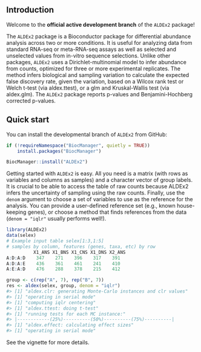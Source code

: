 
<!-- README.md is generated from README.Rmd. Please edit that file -->
Introduction
------------

Welcome to the **official active development branch** of the `ALDEx2` package!

The `ALDEx2` package is a Bioconductor package for differential abundance analysis across two or more conditions. It is useful for analyzing data from standard RNA-seq or meta-RNA-seq assays as well as selected and unselected values from in-vitro sequence selections. Unlike other packages, `ALDEx2` uses a Dirichlet-multinomial model to infer abundance from counts, optimized for three or more experimental replicates. The method infers biological and sampling variation to calculate the expected false discovery rate, given the variation, based on a Wilcox rank test or Welch t-test (via aldex.ttest), or a glm and Kruskal-Wallis test (via aldex.glm). The `ALDEx2` package reports p-values and Benjamini-Hochberg corrected p-values.

Quick start
-----------

You can install the developmental branch of `ALDEx2` from GitHub:

``` r
if (!requireNamespace("BiocManager", quietly = TRUE))
    install.packages("BiocManager")

BiocManager::install("ALDEx2")
```

Getting started with `ALDEx2` is easy. All you need is a matrix (with rows as variables and columns as samples) and a character vector of group labels. It is crucial to be able to access the table of raw counts because ALDEx2 infers the uncertainty of sampling using the raw counts. Finally, use the `denom` argument to choose a set of variables to use as the reference for the analysis. You can provide a user-defined reference set (e.g., known house-keeping genes), or choose a method that finds references from the data (`denom = "iqlr"` usually performs well!).

```r
library(ALDEx2)
data(selex)
# Example input table selex[1:3,1:5]
# samples by column, features (genes, taxa, etc) by row
          X1_ANS X1_BNS X1_CNS X1_DNS X2_ANS
A:D:A:D    347    271    396    317    391
A:D:A:E    436    361    461    241    410
A:E:A:D    476    288    378    215    412

group <- c(rep("A", 7), rep("B", 7))
res <- aldex(selex, group, denom = "iqlr")
#> [1] "aldex.clr: generating Monte-Carlo instances and clr values"
#> [1] "operating in serial mode"
#> [1] "computing iqlr centering"
#> [1] "aldex.ttest: doing t-test"
#> [1] "running tests for each MC instance:"
#> |------------(25%)----------(50%)----------(75%)----------|
#> [1] "aldex.effect: calculating effect sizes"
#> [1] "operating in serial mode"
```

See the vignette for more details.
